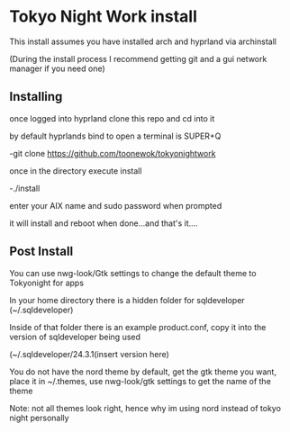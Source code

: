 # Tokyo Night Work install
This install assumes you have installed arch and hyprland via archinstall

(During the install process I recommend getting git and a gui network manager if you need one)

## Installing
once logged into hyprland clone this repo and cd into it

by default hyprlands bind to open a terminal is SUPER+Q

-git clone https://github.com/toonewok/tokyonightwork

once in the directory execute install

-./install

enter your AIX name and sudo password when prompted

it will install and reboot when done...and that's it....


## Post Install
You can use nwg-look/Gtk settings to change the default theme to Tokyonight for apps

In your home directory there is a hidden folder for sqldeveloper (\~/.sqldeveloper)

Inside of that folder there is an example product.conf, copy it into the version of sqldeveloper being used

(\~/.sqldeveloper/24.3.1(insert version here)

You do not have the nord theme by default, get the gtk theme you want, place it in \~/.themes, use nwg-look/gtk settings to get the name of the theme

Note: not all themes look right, hence why im using nord instead of tokyo night personally
